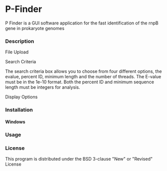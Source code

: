 # P-Finder
P Finder is a GUI software application for the fast identification of the rnpB gene in prokaryote genomes


### Description
File Upload

Search Criteria
  
The search criteria box allows you to choose from four different options, the evalue, percent ID, minimum length and the number of threads. The E-value must be in the 1e-10 format. Both the percent ID and minimum sequence length must be integers for analysis.
  
  Display Options
  
### Installation
  #### Windows 

### Usage

### License
This program is distributed under the BSD 3-clause "New" or "Revised" License



